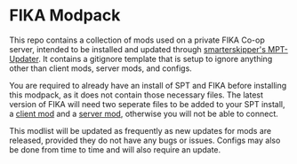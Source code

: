 # FIKA Modpack
This repo contains a collection of mods used on a private FIKA Co-op server, intended to be installed and updated through [smarterskipper's MPT-Updater](https://github.com/smarterskipper/MPT-UPDATER/blob/main/MPT%20Updater/Program.cs). It contains a gitignore template that is setup to ignore anything other than client mods, server mods, and configs.

You are required to already have an install of SPT and FIKA before installing this modpack, as it does not contain those necessary files. The latest version of FIKA will need two seperate files to be added to your SPT install, a [client mod](https://github.com/project-fika/Fika-Plugin/releases) and a [server mod](https://github.com/project-fika/Fika-Server/releases/), otherwise you will not be able to connect.

This modlist will be updated as frequently as new updates for mods are released, provided they do not have any bugs or issues. Configs may also be done from time to time and will also require an update.

